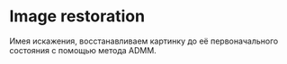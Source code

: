 # Image restoration
Имея искажения, восстанавливаем картинку до её первоначального состояния с помощью метода ADMM.
